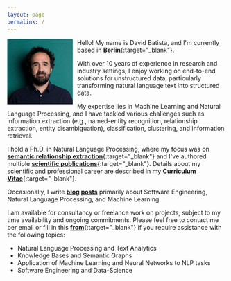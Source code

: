```yaml
---
layout: page
permalink: /
---
```


<img style="float: left; padding-right: 10px;" align="left"  src="/assets/images/about-me_2020_2.jpg" alt="about-me.jpg" width="30%">


Hello! My name is David Batista, and I'm currently based in [__Berlin__](https://www.google.com/maps/d/viewer?mid=19OMZvuXI0bNyCy-tEzsEglB7UmY&hl&ll=52.51602753988408%2C13.316764005371056&z=10){:target="_blank"}. 

With over 10 years of experience in research and industry settings, I enjoy working on end-to-end solutions for unstructured data, particularly transforming natural language text into structured data.

My expertise lies in Machine Learning and Natural Language Processing, and I have tackled various challenges such as information extraction (e.g., named-entity recognition, relationship extraction, entity disambiguation), classification, clustering, and information retrieval.

I hold a Ph.D. in Natural Language Processing, where my focus was on [__semantic relationship extraction__](http://davidsbatista.net/assets/documents/publications/dsbatista-phd-thesis-2016.pdf){:target="_blank"} and I've authored multiple [__scientific publications__](https://scholar.google.de/citations?user=-tRNGd0AAAAJ&hl=en){:target="_blank"}. Details about my scientific and professional career are described in my [__Curriculum Vitae__](https://www.davidsbatista.net/assets/documents/dsbatista-cv.en.pdf){:target="_blank"}.

Occasionally, I write <a href="/posts/" target="_blank"><b>blog posts</b></a> primarily about Software Engineering, Natural Language Processing, and Machine Learning. 

I am available for consultancy or freelance work on projects, subject to my time availability and ongoing commitments. Please feel free to contact me per email or fill in this [__from__](https://o0dzsg71ld8.typeform.com/to/tA9kn9Dd){:target="_blank"} if you require assistance with the following topics:

* Natural Language Processing and Text Analytics
* Knowledge Bases and Semantic Graphs
* Application of Machine Learning and Neural Networks to NLP tasks
* Software Engineering and Data-Science

